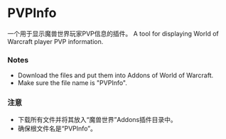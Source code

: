 # PVPInfo

一个用于显示魔兽世界玩家PVP信息的插件。
A tool for displaying World of Warcraft player PVP information.

### Notes

- Download the files and put them into Addons of World of Warcraft.
- Make sure the file name is "PVPInfo".

### 注意

- 下载所有文件并将其放入“魔兽世界”Addons插件目录中。
- 确保根文件名是“PVPInfo”。
